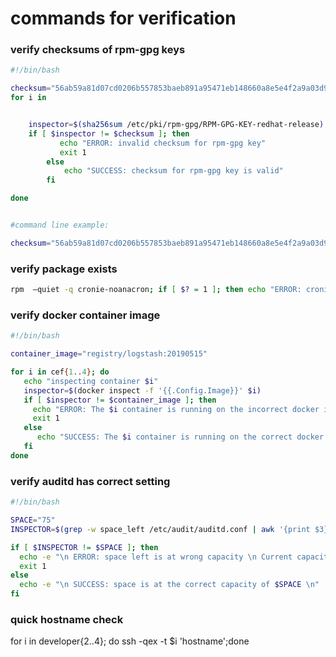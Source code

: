 # commands for verification

### verify checksums of rpm-gpg keys
```bash
#!/bin/bash

checksum="56ab59a81d07cd0206b557853baeb891a95471eb148660a8e5e4f2a9a03d9220"
for i in 


	inspector=$(sha256sum /etc/pki/rpm-gpg/RPM-GPG-KEY-redhat-release)
	if [ $inspector != $checksum ]; then
           echo "ERROR: invalid checksum for rpm-gpg key"
           exit 1
        else
            echo "SUCCESS: checksum for rpm-gpg key is valid"
        fi

done


#command line example:

checksum="56ab59a81d07cd0206b557853baeb891a95471eb148660a8e5e4f2a9a03d9220"; inspector=$(sha256sum /etc/pki/rpm-gpg/RPM-GPG-KEY-redhat-release | cut -d " " -f 1); if [ $inspector != $checksum ]; then echo "ERROR: invalid checksum for rpm-gpg key"; else echo "SUCCESS: checksum for rpm-gpg key is valid"; fi
```


### verify package exists
```bash
rpm  —quiet -q cronie-noanacron; if [ $? = 1 ]; then echo "ERROR: cronie-noanacron is not installed on $(hostname)"; else echo "SUCCESS: cronie-noanacron is installed on $(hostname)"; fi
```

### verify docker container image
```bash
#!/bin/bash

container_image="registry/logstash:20190515"

for i in cef{1..4}; do
   echo "inspecting container $i"
   inspector=$(docker inspect -f '{{.Config.Image}}' $i)
   if [ $inspector != $container_image ]; then
     echo "ERROR: The $i container is running on the incorrect docker image."
     exit 1
   else
      echo "SUCCESS: The $i container is running on the correct docker image."
   fi
done
```

### verify auditd has correct setting
```bash
#!/bin/bash

SPACE="75"
INSPECTOR=$(grep -w space_left /etc/audit/auditd.conf | awk '{print $3}')

if [ $INSPECTOR != $SPACE ]; then
  echo -e "\n ERROR: space left is at wrong capacity \n Current capacity is $INSPECTOR. Should be $SPACE \n"
  exit 1
else
  echo -e "\n SUCCESS: space is at the correct capacity of $SPACE \n"
fi
```

### quick hostname check
for i in developer{2..4}; do ssh -qex -t $i 'hostname';done


